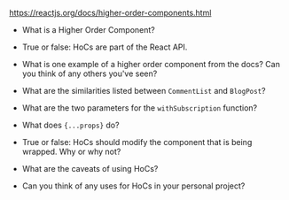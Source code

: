 https://reactjs.org/docs/higher-order-components.html

- What is a Higher Order Component?

- True or false: HoCs are part of the React API.

- What is one example of a higher order component from the docs? Can you think of any others you've seen?

- What are the similarities listed between `CommentList` and `BlogPost`?

- What are the two parameters for the `withSubscription` function?

- What does `{...props}` do?

- True or false: HoCs should modify the component that is being wrapped. Why or why not?

- What are the caveats of using HoCs?

- Can you think of any uses for HoCs in your personal project?
